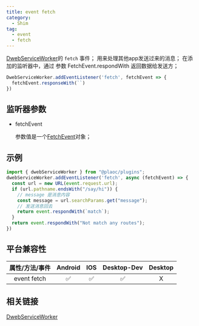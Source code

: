 ```yaml
---
title: event fetch
category:
  - Shim
tag:
  - event
  - fetch
---
```


[DwebServiceWorker](./index.md)的 `fetch` 事件；
用来处理其他app发送过来的消息； 
在添加的监听器中，通过 参数 FetchEvent.respondWith 返回数据给发送方； 

```js
DwebServiceWorker.addEventListener('fetch', fetchEvent => {
  fetchEvent.responseWith(``)
})
```

## 监听器参数

  - fetchEvent

    参数值是一个[FetchEvent](../../interface/fetch-event/index.md)对象；

## 示例
```js
import { dwebServiceWorker } from "@plaoc/plugins";
dwebServiceWorker.addEventListener('fetch', async (fetchEvent) => {
  const url = new URL(event.request.url);
  if (url.pathname.endsWith("/say/hi")) {
    // message 是消息内容
    const message = url.searchParams.get("message");
    // 发送消息回去
    return event.respondWith(`match`);
  }
  return event.respondWith("Not match any routes");
}) 
```

## 平台兼容性

| 属性/方法/事件 | Android | IOS | Desktop-Dev | Desktop |
|:------------:|:-------:|:---:|:-----------:|:-------:|
| event fetch  | ✅      | ✅  | ✅          | X       |

## 相关链接

[DwebServiceWorker](./index.md)


